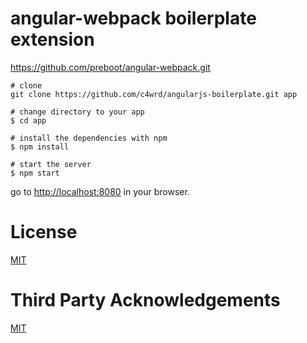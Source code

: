 # angular-webpack boilerplate extension

https://github.com/preboot/angular-webpack.git

```
# clone
git clone https://github.com/c4wrd/angularjs-boilerplate.git app

# change directory to your app
$ cd app

# install the dependencies with npm
$ npm install

# start the server
$ npm start
```

go to [http://localhost:8080](http://localhost:8080) in your browser.

# License

[MIT](/LICENSE)

# Third Party Acknowledgements

[MIT](/LICENSE_ORIGINAL)